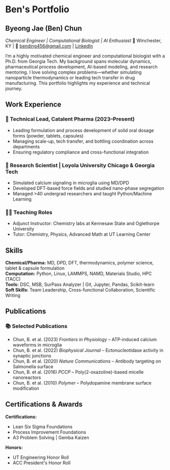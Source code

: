 # Ben's Portfolio 
## Byeong Jae (Ben) Chun
*Chemical Engineer | Computational Biologist | AI Enthusiast*
📍 Winchester, KY | 📧 bending456@gmail.com | [LinkedIn](https://www.linkedin.com/in/byeongjae-ben-chun-745b551b)

I’m a highly motivated chemical engineer and computational biologist with a Ph.D. from Georgia Tech. My background spans molecular dynamics, pharmaceutical process development, AI-based modeling, and research mentoring. I love solving complex problems—whether simulating nanoparticle thermodynamics or leading tech transfer in drug manufacturing. This portfolio highlights my experience and technical journey.

## Work Experience

### 🔬 Technical Lead, Catalent Pharma (2023–Present)
- Leading formulation and process development of solid oral dosage forms (powder, tablets, capsules)
- Managing scale-up, tech transfer, and bottling coordination across departments
- Ensuring regulatory compliance and cross-functional integration
### 🧠 Research Scientist | Loyola University Chicago & Georgia Tech
- Simulated calcium signaling in microglia using MD/DPD
- Developed DFT-based force fields and studied nano-phase segregation
- Managed >40 undergrad researchers and taught Python/Machine Learning

### 👨‍🏫 Teaching Roles
- Adjunct Instructor: Chemistry labs at Kennesaw State and Oglethorpe University
- Tutor: Chemistry, Physics, Advanced Math at UT Learning Center

## Skills
**Chemical/Pharma:** MD, DPD, DFT, thermodynamics, polymer science, tablet & capsule formulation  
**Computation:** Python, Linux, LAMMPS, NAMD, Materials Studio, HPC (TACC)  
**Tools:** DSC, MSB, SurPass Analyzer | Git, Jupyter, Pandas, Scikit-learn  
**Soft Skills:** Team Leadership, Cross-functional Collaboration, Scientific Writing

## Publications
### 📚 Selected Publications
- Chun, B. et al. (2023) *Frontiers in Physiology* – ATP-induced calcium waveforms in microglia  
- Chun, B. et al. (2022) *Biophysical Journal* – Ectonucleotidase activity in synaptic junctions  
- Chun, B. et al. (2020) *Nature Communications* – Antibody targeting on Salmonella surface  
- Chun, B. et al. (2016) *PCCP* – Poly(2-oxazoline)-based micelle nanoreactors  
- Chun, B. et al. (2010) *Polymer* – Polydopamine membrane surface modification

## Certifications & Awards
**Certifications:**  
- Lean Six Sigma Foundations  
- Process Improvement Foundations  
- A3 Problem Solving | Gemba Kaizen

**Honors:**  
- UT Engineering Honor Roll  
- ACC President's Honor Roll